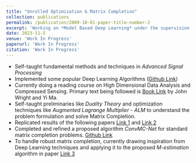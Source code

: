 ```yaml
---
title: "Unrolled Optimization & Matrix Completion"
collection: publications
permalink: /publication/2009-10-01-paper-title-number-2
excerpt: 'Working on *Model Based Deep Learning* under the supervision of Dr.Muhammad Tahir'
date: 2023-11-5
venue: 'Work In Progress'
paperurl: 'Work In Progress'
citation: 'Work In Progress'
---
```

- Self-taught fundamental methods and techniques in *Advanced Signal Processing*
- Implemented some popular Deep Learning Algorithms ([Github Link](https://github.com/TalhaAhmed2000/DeepLearning))
- Currently doing a reading course on High Dimensional Data Analysis and Compressed Sensing. Primary text being followed is [Book Link](https://book-wright-ma.github.io/Book-WM-20210422.pdf) by John Wright and Yi Ma.
- Self-taught preliminaries like *Duality Theory* and optimization techniques like *Augmented Lagrange Multiplier - ALM* to understand the problem formulation and solve Matrix Completion.
- Replicated results of the following papers [Link 1](https://ieeexplore.ieee.org/document/9906418) and [Link 2](https://ieeexplore.ieee.org/document/9906418)
- Completed and refined a proposed algorithm *ConvMC-Net* for standard matrix completion problems. [Github Link](https://github.com/TalhaAhmed2000/convmc-net)
- To handle robust matrix completion, currently drawing inspiration from Deep Learning techniques and applying it to the proposed *M-estimation* algorithm in paper [Link 3](https://ieeexplore.ieee.org/document/8682657)